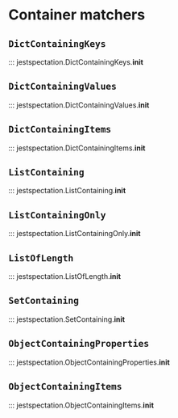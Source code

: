 # Container matchers

## `DictContainingKeys`

::: jestspectation.DictContainingKeys.__init__

## `DictContainingValues`

::: jestspectation.DictContainingValues.__init__

## `DictContainingItems`

::: jestspectation.DictContainingItems.__init__

## `ListContaining`

::: jestspectation.ListContaining.__init__

## `ListContainingOnly`

::: jestspectation.ListContainingOnly.__init__

## `ListOfLength`

::: jestspectation.ListOfLength.__init__

## `SetContaining`

::: jestspectation.SetContaining.__init__

## `ObjectContainingProperties`

::: jestspectation.ObjectContainingProperties.__init__

## `ObjectContainingItems`

::: jestspectation.ObjectContainingItems.__init__
